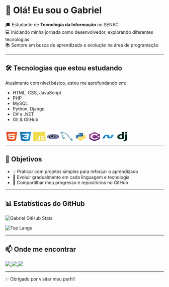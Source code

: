 # 👋 Olá! Eu sou o Gabriel

🎓 Estudante de **Tecnologia da Informação** no SENAC  
💻 Iniciando minha jornada como desenvolvedor, explorando diferentes tecnologias  
📚 Sempre em busca de aprendizado e evolução na área de programação

---

## 🛠️ Tecnologias que estou estudando

Atualmente com nível básico, estou me aprofundando em:

- HTML, CSS, JavaScript  
- PHP  
- MySQL  
- Python, Django   
- C# e .NET  
- Git & GitHub

<div style="display: inline_block"><br>
<img align="center" alt="HTML" height="30" width="40" src="https://raw.githubusercontent.com/devicons/devicon/master/icons/html5/html5-original.svg">
<img align="center" alt="CSS" height="30" width="40" src="https://raw.githubusercontent.com/devicons/devicon/master/icons/css3/css3-original.svg">
<img align="center" alt="JavaScript" height="30" width="40" src="https://raw.githubusercontent.com/devicons/devicon/master/icons/javascript/javascript-plain.svg">
<img align="center" alt="PHP" height="30" width="40" src="https://raw.githubusercontent.com/devicons/devicon/master/icons/php/php-original.svg">
<img align="center" alt="MySQL" height="30" width="40" src="https://raw.githubusercontent.com/devicons/devicon/master/icons/mysql/mysql-original.svg">
<img align="center" alt="Python" height="30" width="40" src="https://raw.githubusercontent.com/devicons/devicon/master/icons/python/python-original.svg">
<img align="center" alt="C#" height="30" width="40" src="https://raw.githubusercontent.com/devicons/devicon/master/icons/csharp/csharp-original.svg">
<img align="center" alt=".NET" height="30" width="40" src="https://raw.githubusercontent.com/devicons/devicon/master/icons/dot-net/dot-net-original.svg">
<img align="center" alt="Django" height="30" width="40" src="https://raw.githubusercontent.com/devicons/devicon/master/icons/django/django-plain.svg">
</div>

---

## 🎯 Objetivos

- 💡 Praticar com projetos simples para reforçar o aprendizado  
- 🚀 Evoluir gradualmente em cada linguagem e tecnologia  
- 📂 Compartilhar meu progresso e repositórios no GitHub  

---

## 📊 Estatísticas do GitHub

![Gabriel GitHub Stats](https://github-readme-stats.vercel.app/api?username=GabrielHalmenschlager&show_icons=true&count_private=true&theme=tokyonight)

![Top Langs](https://github-readme-stats.vercel.app/api/top-langs/?username=GabrielHalmenschlager&layout=compact&theme=tokyonight)

---

## 📫 Onde me encontrar

<div> 
  <a href="https://www.linkedin.com/in/gabriel-halmenschlager-2bb312302/" target="_blank">
    <img src="https://img.shields.io/badge/-LinkedIn-%230077B5?style=for-the-badge&logo=linkedin&logoColor=white" />
  </a> 
  <a href="mailto:gabrielh2007.scs@gmail.com">
    <img src="https://img.shields.io/badge/-Gmail-%23333?style=for-the-badge&logo=gmail&logoColor=white" />
  </a>
  <a href="https://instagram.com/gabriel_halmenschlager" target="_blank">
    <img src="https://img.shields.io/badge/-Instagram-%23E4405F?style=for-the-badge&logo=instagram&logoColor=white" />
  </a>
</div>

---

<!-- Você pode futuramente incluir projetos em destaque ou certificados aqui -->

✨ Obrigado por visitar meu perfil!
